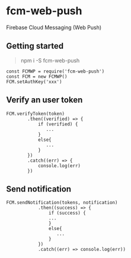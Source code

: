 # fcm-web-push
Firebase Cloud Messaging (Web Push)

## Getting started
> npm i -S fcm-web-push

```
const FCMWP = require('fcm-web-push')
const FCM = new FCMWP()
FCM.setAuthKey('xxx')
```

## Verify an user token

```
FCM.verifyToken(token)
        .then((verified) => {
            if (verified) {
               ...
            }
            else{
               ...
            }
        })
        .catch((err) => {
            console.log(err)
        })
```

## Send notification

```
FCM.sendNotification(tokens, notification)
            .then((success) => {
                if (success) {
                ...
                }
                else{
                   ...
                }
            })
            .catch((err) => console.log(err))
```
